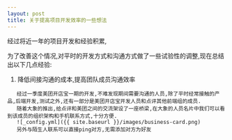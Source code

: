 ```yaml
---
layout: post
title: 关于提高项目开发效率的一些想法
---
```


经过将近一年的项目开发和经验积累,

为了改善这个情况,对平时的开发方式和沟通方式做了一些试验性的调整,现在总结出以下几点经验:

1. 降低间接沟通的成本,提高团队成员沟通效率

```
   经过一季度美团开店宝一期的开发,不难发现期间需要沟通的人员,除了平时经常接触的产品,后端开发,测试之外,还有一部分是美团开店宝开发人员和点评其他前端组的成员.
   随着大象的推出,给点评和美团之间的交流架设了一座桥梁,在大象的人员名片中我们可以看到该成员的组织架构和手机联系方式,十分方便.
   ![_config.yml]({{ site.baseurl }}/images/business-card.png)
   另外与陌生人联系可以直接ping对方,无需添加对方为好友
```